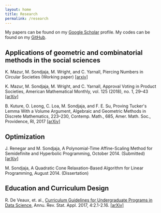 ```yaml
---
layout: home
title: Research
permalink: /research
---
```


My papers can be found on my [Google Scholar](https://scholar.google.com/citations?user=ki_w3A8AAAAJ&hl=en) profile.  My codes can be found on my [GitHub](https://github.com/tiasondjaja).

## Applications of geometric and combinatorial methods in the social sciences

K. Mazur, M. Sondjaja, M. Wright, and C. Yarnall, Piercing Numbers in Circular Societies (Working paper) [[arxiv]](https://arxiv.org/abs/2008.01749)

K. Mazur, M. Sondjaja, M. Wright, and C. Yarnall, Approval Voting in Product Societies, American Mathematical Monthly, vol. 125 (2018), no. 1, 29–43 [[arXiv]](https://arxiv.org/abs/1703.09870)

B. Kuture, O. Leong, C. Loa, M. Sondjaja, and F. E. Su, Proving Tucker's Lemma With a Volume Argument, Algebraic and Geometric Methods in Discrete Mathematics, 223–230, Contemp. Math., 685, Amer. Math. Soc., Providence, RI, 2017 [[arXiv]](https://arxiv.org/abs/1604.02395)

## Optimization
J. Renegar and M. Sondjaja, A Polynomial-Time Affine-Scaling Method for Semidefinite and Hyperbolic Programming, October 2014. (Submitted) [[arXiv]](https://arxiv.org/abs/1410.6734)

M. Sondjaja, A Quadratic Cone Relaxation-Based Algorithm for Linear Programming, August 2014. (Dissertation)

## Education and Curriculum Design
R. De Veaux, et. al., [Curriculum Guidelines for Undergraduate Programs in Data Science](http://www.annualreviews.org/doi/full/10.1146/annurev-statistics-060116-053930), Annu. Rev. Stat. Appl. 2017, 4:2.1-2.16. [[arXiv]](https://arxiv.org/abs/1801.06814)